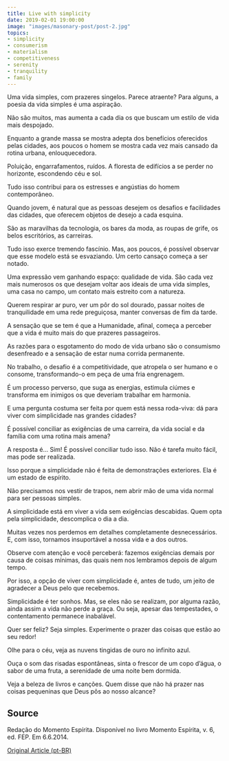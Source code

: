 ```yaml
---
title: Live with simplicity
date: 2019-02-01 19:00:00
image: "images/masonary-post/post-2.jpg"
topics: 
- simplicity
- consumerism
- materialism
- competitiveness
- serenity
- tranquility
- family
---
```


Uma vida simples, com prazeres singelos. Parece atraente? Para alguns, a poesia
da vida simples é uma aspiração.

Não são muitos, mas aumenta a cada dia os que buscam um estilo de vida mais
despojado.

Enquanto a grande massa se mostra adepta dos benefícios oferecidos pelas
cidades, aos poucos o homem se mostra cada vez mais cansado da rotina urbana,
enlouquecedora.

Poluição, engarrafamentos, ruídos. A floresta de edifícios a se perder no
horizonte, escondendo céu e sol.

Tudo isso contribui para os estresses e angústias do homem contemporâneo.

Quando jovem, é natural que as pessoas desejem os desafios e facilidades das
cidades, que oferecem objetos de desejo a cada esquina.

São as maravilhas da tecnologia, os bares da moda, as roupas de grife, os belos
escritórios, as carreiras.

Tudo isso exerce tremendo fascínio. Mas, aos poucos, é possível observar que
esse modelo está se esvaziando. Um certo cansaço começa a ser notado.

Uma expressão vem ganhando espaço: qualidade de vida. São cada vez mais
numerosos os que desejam voltar aos ideais de uma vida simples, uma casa no
campo, um contato mais estreito com a natureza.

Querem respirar ar puro, ver um pôr do sol dourado, passar noites de
tranquilidade em uma rede preguiçosa, manter conversas de fim da tarde.

A sensação que se tem é que a Humanidade, afinal, começa a perceber que a vida
é muito mais do que prazeres passageiros.

As razões para o esgotamento do modo de vida urbano são o consumismo
desenfreado e a sensação de estar numa corrida permanente.

No trabalho, o desafio é a competitividade, que atropela o ser humano e o
consome, transformando-o em peça de uma fria engrenagem.

É um processo perverso, que suga as energias, estimula ciúmes e transforma em
inimigos os que deveriam trabalhar em harmonia.

E uma pergunta costuma ser feita por quem está nessa roda-viva: dá para viver
com simplicidade nas grandes cidades?

É possível conciliar as exigências de uma carreira, da vida social e da família
com uma rotina mais amena?

A resposta é... Sim! É possível conciliar tudo isso. Não é tarefa muito fácil,
mas pode ser realizada.

Isso porque a simplicidade não é feita de demonstrações exteriores. Ela é um
estado de espírito.

Não precisamos nos vestir de trapos, nem abrir mão de uma vida normal para ser
pessoas simples.

A simplicidade está em viver a vida sem exigências descabidas. Quem opta pela
simplicidade, descomplica o dia a dia.

Muitas vezes nos perdemos em detalhes completamente desnecessários. E, com
isso, tornamos insuportável a nossa vida e a dos outros.

Observe com atenção e você perceberá: fazemos exigências demais por causa de
coisas mínimas, das quais nem nos lembramos depois de algum tempo.

Por isso, a opção de viver com simplicidade é, antes de tudo, um jeito de
agradecer a Deus pelo que recebemos.

Simplicidade é ter sonhos. Mas, se eles não se realizam, por alguma razão,
ainda assim a vida não perde a graça. Ou seja, apesar das tempestades, o
contentamento permanece inabalável.

Quer ser feliz? Seja simples. Experimente o prazer das coisas que estão ao seu
redor!

Olhe para o céu, veja as nuvens tingidas de ouro no infinito azul.

Ouça o som das risadas espontâneas, sinta o frescor de um copo d’água, o sabor
de uma fruta, a serenidade de uma noite bem dormida.

Veja a beleza de livros e canções. Quem disse que não há prazer nas coisas
pequeninas que Deus pôs ao nosso alcance?
 

## Source
Redação do Momento Espírita.
Disponível no livro Momento Espírita, v. 6, ed. FEP.
Em 6.6.2014.


[Original Article (pt-BR)](http://www.momento.com.br/pt/ler_texto.php?id=4152)


